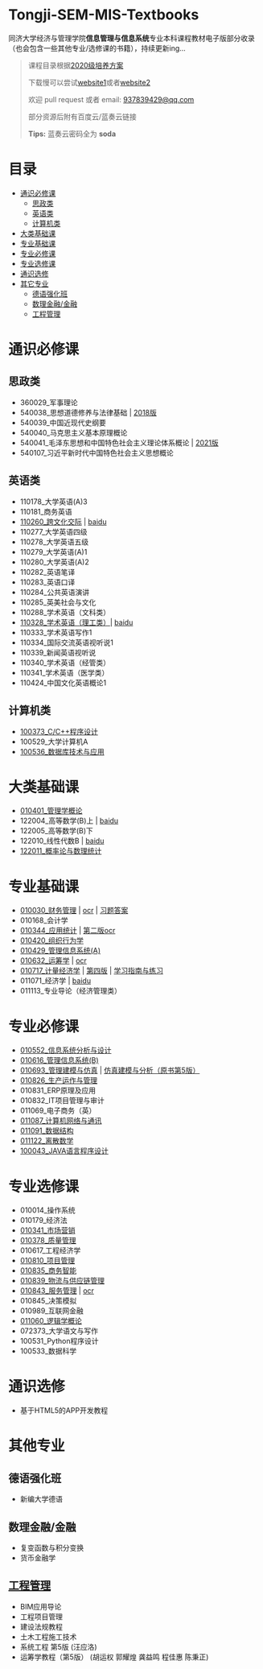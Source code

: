 # Tongji-SEM-MIS-Textbooks

同济大学经济与管理学院**信息管理与信息系统**专业本科课程教材电子版部分收录（也会包含一些其他专业/选修课的书籍），持续更新ing...

> 课程目录根据[2020级培养方案](https://jwc.tongji.edu.cn/jxhsjhjap/list.htm?grade=2020&code=01024&department=%E7%BB%8F%E6%B5%8E%E4%B8%8E%E7%AE%A1%E7%90%86%E5%AD%A6%E9%99%A2&name=%E4%BF%A1%E6%81%AF%E7%AE%A1%E7%90%86%E4%B8%8E%E4%BF%A1%E6%81%AF%E7%B3%BB%E7%BB%9F)
> 
> 下载慢可以尝试[website1](https://tool.mintimate.cn/gh/)或者[website2](https://d.serctl.com/)
> 
> 欢迎 pull request 或者 email: 937839429@qq.com
> 
> 部分资源后附有百度云/蓝奏云链接
> 
> **Tips:** 蓝奏云密码全为 **soda**

# 目录

- [通识必修课](#通识必修课)
  - [思政类](#思政类)
  - [英语类](#英语类)
  - [计算机类](#计算机类)
- [大类基础课](#大类基础课)
- [专业基础课](#专业基础课)
- [专业必修课](#专业必修课)
- [专业选修课](#专业选修课)
- [通识选修](#通识选修)
- [其它专业](#其他专业)
  - [德语强化班](#德语强化班)
  - [数理金融/金融](#数理金融/金融)
  - [工程管理](#工程管理)

# 通识必修课

## 思政类

- 360029_军事理论
- 540038_思想道德修养与法律基础 | [2018版](https://pan.baidu.com/s/1Pq979gA1EuPFGIyZChQ9Ng?pwd=4hkj)
- 540039_中国近现代史纲要
- 540040_马克思主义基本原理概论
- 540041_毛泽东思想和中国特色社会主义理论体系概论 | [2021版](https://pan.baidu.com/s/1kWic7FSPkxOTMWtc8pg33g?pwd=rdaq)
- 540107_习近平新时代中国特色社会主义思想概论

## 英语类

- 110178_大学英语(A)3
- 110181_商务英语
- [110260_跨文化交际](https://github.com/rainbowlyq/Tongji-SEM-MIS-Textbooks/tree/main/%E4%BF%A1%E6%81%AF%E7%AE%A1%E7%90%86%E4%B8%8E%E4%BF%A1%E6%81%AF%E7%B3%BB%E7%BB%9F/%E9%80%9A%E8%AF%86%E5%BF%85%E4%BF%AE%E8%AF%BE/%E8%8B%B1%E8%AF%AD%E7%B1%BB/110260_%E8%B7%A8%E6%96%87%E5%8C%96%E4%BA%A4%E9%99%85) | [baidu](https://pan.baidu.com/s/1_Ub6WZUE_A6cJt5YjQWWLA?pwd=e53l)
- 110277_大学英语四级
- 110278_大学英语五级
- 110279_大学英语(A)1
- 110280_大学英语(A)2
- 110282_英语笔译
- 110283_英语口译
- 110284_公共英语演讲
- 110285_英美社会与文化
- 110288_学术英语（文科类）
- [110328_学术英语（理工类）](https://github.com/rainbowlyq/Tongji-SEM-MIS-Textbooks/tree/main/%E4%BF%A1%E6%81%AF%E7%AE%A1%E7%90%86%E4%B8%8E%E4%BF%A1%E6%81%AF%E7%B3%BB%E7%BB%9F/%E9%80%9A%E8%AF%86%E5%BF%85%E4%BF%AE%E8%AF%BE/%E8%8B%B1%E8%AF%AD%E7%B1%BB/110328_%E5%AD%A6%E6%9C%AF%E8%8B%B1%E8%AF%AD%EF%BC%88%E7%90%86%E5%B7%A5%E7%B1%BB%EF%BC%89)| [baidu](https://pan.baidu.com/s/1P9Ns7kkzIqGfQkNwIMSB6g?pwd=ly48)
- 110333_学术英语写作1
- 110334_国际交流英语视听说1
- 110339_新闻英语视听说
- 110340_学术英语（经管类）
- 110341_学术英语（医学类）
- 110424_中国文化英语概论1

## 计算机类

- [100373_C/C++程序设计](https://github.com/rainbowlyq/Tongji-SEM-MIS-Textbooks/tree/main/%E4%BF%A1%E6%81%AF%E7%AE%A1%E7%90%86%E4%B8%8E%E4%BF%A1%E6%81%AF%E7%B3%BB%E7%BB%9F/%E9%80%9A%E8%AF%86%E5%BF%85%E4%BF%AE%E8%AF%BE/%E8%AE%A1%E7%AE%97%E6%9C%BA%E7%B1%BB/100373_C%26C%2B%2B%E7%A8%8B%E5%BA%8F%E8%AE%BE%E8%AE%A1)
- 100529_大学计算机A
- [100536_数据库技术与应用](https://github.com/rainbowlyq/Tongji-SEM-MIS-Textbooks/tree/main/%E4%BF%A1%E6%81%AF%E7%AE%A1%E7%90%86%E4%B8%8E%E4%BF%A1%E6%81%AF%E7%B3%BB%E7%BB%9F/%E9%80%9A%E8%AF%86%E5%BF%85%E4%BF%AE%E8%AF%BE/%E8%AE%A1%E7%AE%97%E6%9C%BA%E7%B1%BB/100536_%E6%95%B0%E6%8D%AE%E5%BA%93%E6%8A%80%E6%9C%AF%E4%B8%8E%E5%BA%94%E7%94%A8)

# 大类基础课

- [010401_管理学概论](https://github.com/rainbowlyq/Tongji-SEM-MIS-Textbooks/tree/main/%E4%BF%A1%E6%81%AF%E7%AE%A1%E7%90%86%E4%B8%8E%E4%BF%A1%E6%81%AF%E7%B3%BB%E7%BB%9F/%E5%A4%A7%E7%B1%BB%E5%9F%BA%E7%A1%80%E8%AF%BE%E7%A8%8B/010401_%E7%AE%A1%E7%90%86%E5%AD%A6%E6%A6%82%E8%AE%BA)
- 122004_高等数学(B)上 | [baidu](https://pan.baidu.com/s/1S2uIvq1r0or8BjnP7Erv1A?pwd=d7kd)
- 122005_高等数学(B)下
- 122010_线性代数B | [baidu](https://pan.baidu.com/s/1pbYuzPaZPFlfeMqbl1ssIw?pwd=e3gn)
- [122011_概率论与数理统计](https://github.com/rainbowlyq/Tongji-SEM-MIS-Textbooks/tree/main/%E4%BF%A1%E6%81%AF%E7%AE%A1%E7%90%86%E4%B8%8E%E4%BF%A1%E6%81%AF%E7%B3%BB%E7%BB%9F/%E5%A4%A7%E7%B1%BB%E5%9F%BA%E7%A1%80%E8%AF%BE%E7%A8%8B/122011_%E6%A6%82%E7%8E%87%E8%AE%BA%E4%B8%8E%E6%95%B0%E7%90%86%E7%BB%9F%E8%AE%A1)

# 专业基础课

- [010030_财务管理](https://github.com/rainbowlyq/Tongji-SEM-MIS-Textbooks/tree/main/%E4%BF%A1%E6%81%AF%E7%AE%A1%E7%90%86%E4%B8%8E%E4%BF%A1%E6%81%AF%E7%B3%BB%E7%BB%9F/%E4%B8%93%E4%B8%9A%E5%9F%BA%E7%A1%80%E8%AF%BE/010030_%E8%B4%A2%E5%8A%A1%E7%AE%A1%E7%90%86) | [ocr](https://wwc.lanzout.com/i7VYW0aqnppa) | [习题答案](https://wwc.lanzout.com/ik6Uk0aqnpsd)
- 010168_会计学
- [010344_应用统计](https://github.com/rainbowlyq/Tongji-SEM-MIS-Textbooks/tree/main/%E4%BF%A1%E6%81%AF%E7%AE%A1%E7%90%86%E4%B8%8E%E4%BF%A1%E6%81%AF%E7%B3%BB%E7%BB%9F/%E4%B8%93%E4%B8%9A%E5%9F%BA%E7%A1%80%E8%AF%BE/010344_%E5%BA%94%E7%94%A8%E7%BB%9F%E8%AE%A1) | [第二版ocr](https://wwc.lanzout.com/ieWkw0aqnqlc)
- [010420_组织行为学](https://github.com/rainbowlyq/Tongji-SEM-MIS-Textbooks/tree/main/%E4%BF%A1%E6%81%AF%E7%AE%A1%E7%90%86%E4%B8%8E%E4%BF%A1%E6%81%AF%E7%B3%BB%E7%BB%9F/%E4%B8%93%E4%B8%9A%E5%9F%BA%E7%A1%80%E8%AF%BE/010420_%E7%BB%84%E7%BB%87%E8%A1%8C%E4%B8%BA%E5%AD%A6)
- [010429_管理信息系统(A)](https://github.com/rainbowlyq/Tongji-SEM-MIS-Textbooks/tree/main/%E4%BF%A1%E6%81%AF%E7%AE%A1%E7%90%86%E4%B8%8E%E4%BF%A1%E6%81%AF%E7%B3%BB%E7%BB%9F/%E4%B8%93%E4%B8%9A%E5%9F%BA%E7%A1%80%E8%AF%BE/010429_%E7%AE%A1%E7%90%86%E4%BF%A1%E6%81%AF%E7%B3%BB%E7%BB%9F(A))
- [010632_运筹学](https://github.com/rainbowlyq/Tongji-SEM-MIS-Textbooks/tree/main/%E4%BF%A1%E6%81%AF%E7%AE%A1%E7%90%86%E4%B8%8E%E4%BF%A1%E6%81%AF%E7%B3%BB%E7%BB%9F/%E4%B8%93%E4%B8%9A%E5%9F%BA%E7%A1%80%E8%AF%BE/010632_%E8%BF%90%E7%AD%B9%E5%AD%A6) | [ocr](https://wwc.lanzout.com/iKoGF0aqnqta)
- [010717_计量经济学](https://github.com/rainbowlyq/Tongji-SEM-MIS-Textbooks/tree/main/%E4%BF%A1%E6%81%AF%E7%AE%A1%E7%90%86%E4%B8%8E%E4%BF%A1%E6%81%AF%E7%B3%BB%E7%BB%9F/%E4%B8%93%E4%B8%9A%E5%9F%BA%E7%A1%80%E8%AF%BE/010717_%E8%AE%A1%E9%87%8F%E7%BB%8F%E6%B5%8E%E5%AD%A6) | [第四版](https://wwc.lanzout.com/iELQa0aqnrda) | [学习指南与练习](https://wwc.lanzout.com/iI6lZ0aqnrvi)
- 011071_经济学 | [baidu](https://pan.baidu.com/s/1hqoVPoD9pXwXoaVX5Ux3nQ?pwd=yeyh)
- 011113_专业导论（经济管理类）

# 专业必修课

- [010552_信息系统分析与设计](https://github.com/rainbowlyq/Tongji-SEM-MIS-Textbooks/tree/main/%E4%BF%A1%E6%81%AF%E7%AE%A1%E7%90%86%E4%B8%8E%E4%BF%A1%E6%81%AF%E7%B3%BB%E7%BB%9F/%E4%B8%93%E4%B8%9A%E5%BF%85%E4%BF%AE%E8%AF%BE/010552_%E4%BF%A1%E6%81%AF%E7%B3%BB%E7%BB%9F%E5%88%86%E6%9E%90%E4%B8%8E%E8%AE%BE%E8%AE%A1)
- [010616_管理信息系统(B)](https://github.com/rainbowlyq/Tongji-SEM-MIS-Textbooks/tree/main/%E4%BF%A1%E6%81%AF%E7%AE%A1%E7%90%86%E4%B8%8E%E4%BF%A1%E6%81%AF%E7%B3%BB%E7%BB%9F/%E4%B8%93%E4%B8%9A%E5%9F%BA%E7%A1%80%E8%AF%BE/010429_%E7%AE%A1%E7%90%86%E4%BF%A1%E6%81%AF%E7%B3%BB%E7%BB%9F(A))
- [010693_管理建模与仿真](https://github.com/rainbowlyq/Tongji-SEM-MIS-Textbooks/tree/main/%E4%BF%A1%E6%81%AF%E7%AE%A1%E7%90%86%E4%B8%8E%E4%BF%A1%E6%81%AF%E7%B3%BB%E7%BB%9F/%E4%B8%93%E4%B8%9A%E5%BF%85%E4%BF%AE%E8%AF%BE/010693_%E7%AE%A1%E7%90%86%E5%BB%BA%E6%A8%A1%E4%B8%8E%E4%BB%BF%E7%9C%9F) | [仿真建模与分析（原书第5版）](https://wwc.lanzout.com/i8Z9p0aqns8b)
- [010826_生产运作与管理](https://github.com/rainbowlyq/Tongji-SEM-MIS-Textbooks/tree/main/%E4%BF%A1%E6%81%AF%E7%AE%A1%E7%90%86%E4%B8%8E%E4%BF%A1%E6%81%AF%E7%B3%BB%E7%BB%9F/%E4%B8%93%E4%B8%9A%E5%BF%85%E4%BF%AE%E8%AF%BE/010826_%E7%94%9F%E4%BA%A7%E8%BF%90%E4%BD%9C%E4%B8%8E%E7%AE%A1%E7%90%86)
- 010831_ERP原理及应用
- 010832_IT项目管理与审计
- 011069_电子商务（英）
- [011087_计算机网络与通讯](https://github.com/rainbowlyq/Tongji-SEM-MIS-Textbooks/tree/main/%E4%BF%A1%E6%81%AF%E7%AE%A1%E7%90%86%E4%B8%8E%E4%BF%A1%E6%81%AF%E7%B3%BB%E7%BB%9F/%E4%B8%93%E4%B8%9A%E5%BF%85%E4%BF%AE%E8%AF%BE/011087_%E8%AE%A1%E7%AE%97%E6%9C%BA%E7%BD%91%E7%BB%9C%E4%B8%8E%E9%80%9A%E8%AE%AF)
- [011091_数据结构](https://github.com/rainbowlyq/Tongji-SEM-MIS-Textbooks/tree/main/%E4%BF%A1%E6%81%AF%E7%AE%A1%E7%90%86%E4%B8%8E%E4%BF%A1%E6%81%AF%E7%B3%BB%E7%BB%9F/%E4%B8%93%E4%B8%9A%E5%BF%85%E4%BF%AE%E8%AF%BE/011091_%E6%95%B0%E6%8D%AE%E7%BB%93%E6%9E%84)
- [011122_离散数学](https://github.com/rainbowlyq/Tongji-SEM-MIS-Textbooks/tree/main/%E4%BF%A1%E6%81%AF%E7%AE%A1%E7%90%86%E4%B8%8E%E4%BF%A1%E6%81%AF%E7%B3%BB%E7%BB%9F/%E4%B8%93%E4%B8%9A%E5%BF%85%E4%BF%AE%E8%AF%BE/011122_%E7%A6%BB%E6%95%A3%E6%95%B0%E5%AD%A6)
- [100043_JAVA语言程序设计](https://github.com/rainbowlyq/Tongji-SEM-MIS-Textbooks/tree/main/%E4%BF%A1%E6%81%AF%E7%AE%A1%E7%90%86%E4%B8%8E%E4%BF%A1%E6%81%AF%E7%B3%BB%E7%BB%9F/%E4%B8%93%E4%B8%9A%E5%BF%85%E4%BF%AE%E8%AF%BE/100043_JAVA%E8%AF%AD%E8%A8%80%E7%A8%8B%E5%BA%8F%E8%AE%BE%E8%AE%A1)

# 专业选修课

- 010014_操作系统
- 010179_经济法
- [010341_市场营销](https://github.com/rainbowlyq/Tongji-SEM-MIS-Textbooks/tree/main/%E4%BF%A1%E6%81%AF%E7%AE%A1%E7%90%86%E4%B8%8E%E4%BF%A1%E6%81%AF%E7%B3%BB%E7%BB%9F/%E4%B8%93%E4%B8%9A%E9%80%89%E4%BF%AE%E8%AF%BE/010341_%E5%B8%82%E5%9C%BA%E8%90%A5%E9%94%80)
- [010378_质量管理](https://github.com/rainbowlyq/Tongji-SEM-MIS-Textbooks/tree/main/%E4%BF%A1%E6%81%AF%E7%AE%A1%E7%90%86%E4%B8%8E%E4%BF%A1%E6%81%AF%E7%B3%BB%E7%BB%9F/%E4%B8%93%E4%B8%9A%E9%80%89%E4%BF%AE%E8%AF%BE/010378_%E8%B4%A8%E9%87%8F%E7%AE%A1%E7%90%86)
- 010617_工程经济学
- [010810_项目管理](https://github.com/rainbowlyq/Tongji-SEM-MIS-Textbooks/tree/main/%E4%BF%A1%E6%81%AF%E7%AE%A1%E7%90%86%E4%B8%8E%E4%BF%A1%E6%81%AF%E7%B3%BB%E7%BB%9F/%E4%B8%93%E4%B8%9A%E9%80%89%E4%BF%AE%E8%AF%BE/010810_%E9%A1%B9%E7%9B%AE%E7%AE%A1%E7%90%86)
- [010835_商务智能](https://github.com/rainbowlyq/Tongji-SEM-MIS-Textbooks/tree/main/%E4%BF%A1%E6%81%AF%E7%AE%A1%E7%90%86%E4%B8%8E%E4%BF%A1%E6%81%AF%E7%B3%BB%E7%BB%9F/%E4%B8%93%E4%B8%9A%E9%80%89%E4%BF%AE%E8%AF%BE/010835_%E5%95%86%E5%8A%A1%E6%99%BA%E8%83%BD)
- [010839_物流与供应链管理](https://github.com/rainbowlyq/Tongji-SEM-MIS-Textbooks/tree/main/%E4%BF%A1%E6%81%AF%E7%AE%A1%E7%90%86%E4%B8%8E%E4%BF%A1%E6%81%AF%E7%B3%BB%E7%BB%9F/%E4%B8%93%E4%B8%9A%E9%80%89%E4%BF%AE%E8%AF%BE/010839_%E7%89%A9%E6%B5%81%E4%B8%8E%E4%BE%9B%E5%BA%94%E9%93%BE%E7%AE%A1%E7%90%86)
- [010843_服务管理](https://github.com/rainbowlyq/Tongji-SEM-MIS-Textbooks/tree/main/%E4%BF%A1%E6%81%AF%E7%AE%A1%E7%90%86%E4%B8%8E%E4%BF%A1%E6%81%AF%E7%B3%BB%E7%BB%9F/%E4%B8%93%E4%B8%9A%E9%80%89%E4%BF%AE%E8%AF%BE/010843_%E6%9C%8D%E5%8A%A1%E7%AE%A1%E7%90%86) | [ocr](https://wwc.lanzout.com/iB9oz0aqnscf)
- 010845_决策模拟
- 010989_互联网金融
- [011060_逻辑学概论](https://github.com/rainbowlyq/Tongji-SEM-MIS-Textbooks/tree/main/%E4%BF%A1%E6%81%AF%E7%AE%A1%E7%90%86%E4%B8%8E%E4%BF%A1%E6%81%AF%E7%B3%BB%E7%BB%9F/%E4%B8%93%E4%B8%9A%E9%80%89%E4%BF%AE%E8%AF%BE/011060_%E9%80%BB%E8%BE%91%E5%AD%A6%E6%A6%82%E8%AE%BA)
- 072373_大学语文与写作
- 100531_Python程序设计
- 100533_数据科学

# 通识选修
- 基于HTML5的APP开发教程

# 其他专业

## 德语强化班
- 新编大学德语

## 数理金融/金融
- 复变函数与积分变换
- 货币金融学

## [工程管理](https://github.com/rainbowlyq/Tongji-SEM-MIS-Textbooks/tree/main/%E5%B7%A5%E7%A8%8B%E7%AE%A1%E7%90%86)
- BIM应用导论
- 工程项目管理
- 建设法规教程
- 土木工程施工技术
- 系统工程 第5版 (汪应洛)
- 运筹学教程（第5版） (胡运权 郭耀煌 龚益鸣 程佳惠 陈秉正)

